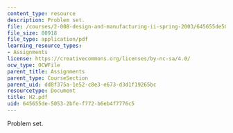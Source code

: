 ```yaml
---
content_type: resource
description: Problem set.
file: /courses/2-008-design-and-manufacturing-ii-spring-2003/645655de50532bfef772b6eb4f7776c5_H2.pdf
file_size: 80918
file_type: application/pdf
learning_resource_types:
- Assignments
license: https://creativecommons.org/licenses/by-nc-sa/4.0/
ocw_type: OCWFile
parent_title: Assignments
parent_type: CourseSection
parent_uid: dd8f375a-1e52-c8e3-e673-d3d1f19265bc
resourcetype: Document
title: H2.pdf
uid: 645655de-5053-2bfe-f772-b6eb4f7776c5
---
```

Problem set.